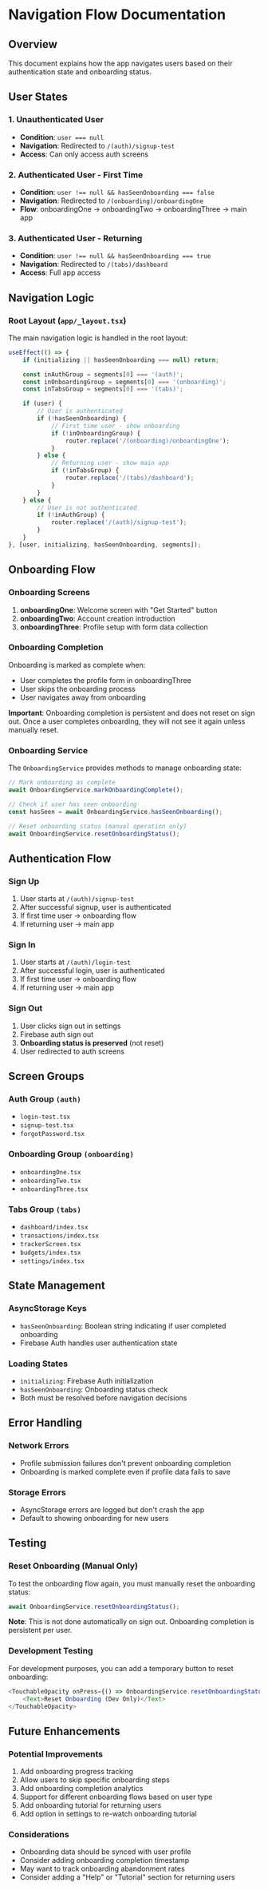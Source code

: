 # Navigation Flow Documentation

## Overview

This document explains how the app navigates users based on their authentication state and onboarding status.

## User States

### 1. Unauthenticated User

- **Condition**: `user === null`
- **Navigation**: Redirected to `/(auth)/signup-test`
- **Access**: Can only access auth screens

### 2. Authenticated User - First Time

- **Condition**: `user !== null && hasSeenOnboarding === false`
- **Navigation**: Redirected to `/(onboarding)/onboardingOne`
- **Flow**: onboardingOne → onboardingTwo → onboardingThree → main app

### 3. Authenticated User - Returning

- **Condition**: `user !== null && hasSeenOnboarding === true`
- **Navigation**: Redirected to `/(tabs)/dashboard`
- **Access**: Full app access

## Navigation Logic

### Root Layout (`app/_layout.tsx`)

The main navigation logic is handled in the root layout:

```typescript
useEffect(() => {
	if (initializing || hasSeenOnboarding === null) return;

	const inAuthGroup = segments[0] === '(auth)';
	const inOnboardingGroup = segments[0] === '(onboarding)';
	const inTabsGroup = segments[0] === '(tabs)';

	if (user) {
		// User is authenticated
		if (!hasSeenOnboarding) {
			// First time user - show onboarding
			if (!inOnboardingGroup) {
				router.replace('/(onboarding)/onboardingOne');
			}
		} else {
			// Returning user - show main app
			if (!inTabsGroup) {
				router.replace('/(tabs)/dashboard');
			}
		}
	} else {
		// User is not authenticated
		if (!inAuthGroup) {
			router.replace('/(auth)/signup-test');
		}
	}
}, [user, initializing, hasSeenOnboarding, segments]);
```

## Onboarding Flow

### Onboarding Screens

1. **onboardingOne**: Welcome screen with "Get Started" button
2. **onboardingTwo**: Account creation introduction
3. **onboardingThree**: Profile setup with form data collection

### Onboarding Completion

Onboarding is marked as complete when:

- User completes the profile form in onboardingThree
- User skips the onboarding process
- User navigates away from onboarding

**Important**: Onboarding completion is persistent and does not reset on sign out. Once a user completes onboarding, they will not see it again unless manually reset.

### Onboarding Service

The `OnboardingService` provides methods to manage onboarding state:

```typescript
// Mark onboarding as complete
await OnboardingService.markOnboardingComplete();

// Check if user has seen onboarding
const hasSeen = await OnboardingService.hasSeenOnboarding();

// Reset onboarding status (manual operation only)
await OnboardingService.resetOnboardingStatus();
```

## Authentication Flow

### Sign Up

1. User starts at `/(auth)/signup-test`
2. After successful signup, user is authenticated
3. If first time user → onboarding flow
4. If returning user → main app

### Sign In

1. User starts at `/(auth)/login-test`
2. After successful login, user is authenticated
3. If first time user → onboarding flow
4. If returning user → main app

### Sign Out

1. User clicks sign out in settings
2. Firebase auth sign out
3. **Onboarding status is preserved** (not reset)
4. User redirected to auth screens

## Screen Groups

### Auth Group `(auth)`

- `login-test.tsx`
- `signup-test.tsx`
- `forgotPassword.tsx`

### Onboarding Group `(onboarding)`

- `onboardingOne.tsx`
- `onboardingTwo.tsx`
- `onboardingThree.tsx`

### Tabs Group `(tabs)`

- `dashboard/index.tsx`
- `transactions/index.tsx`
- `trackerScreen.tsx`
- `budgets/index.tsx`
- `settings/index.tsx`

## State Management

### AsyncStorage Keys

- `hasSeenOnboarding`: Boolean string indicating if user completed onboarding
- Firebase Auth handles user authentication state

### Loading States

- `initializing`: Firebase Auth initialization
- `hasSeenOnboarding`: Onboarding status check
- Both must be resolved before navigation decisions

## Error Handling

### Network Errors

- Profile submission failures don't prevent onboarding completion
- Onboarding is marked complete even if profile data fails to save

### Storage Errors

- AsyncStorage errors are logged but don't crash the app
- Default to showing onboarding for new users

## Testing

### Reset Onboarding (Manual Only)

To test the onboarding flow again, you must manually reset the onboarding status:

```typescript
await OnboardingService.resetOnboardingStatus();
```

**Note**: This is not done automatically on sign out. Onboarding completion is persistent per user.

### Development Testing

For development purposes, you can add a temporary button to reset onboarding:

```typescript
<TouchableOpacity onPress={() => OnboardingService.resetOnboardingStatus()}>
	<Text>Reset Onboarding (Dev Only)</Text>
</TouchableOpacity>
```

## Future Enhancements

### Potential Improvements

1. Add onboarding progress tracking
2. Allow users to skip specific onboarding steps
3. Add onboarding completion analytics
4. Support for different onboarding flows based on user type
5. Add onboarding tutorial for returning users
6. Add option in settings to re-watch onboarding tutorial

### Considerations

- Onboarding data should be synced with user profile
- Consider adding onboarding completion timestamp
- May want to track onboarding abandonment rates
- Consider adding a "Help" or "Tutorial" section for returning users
